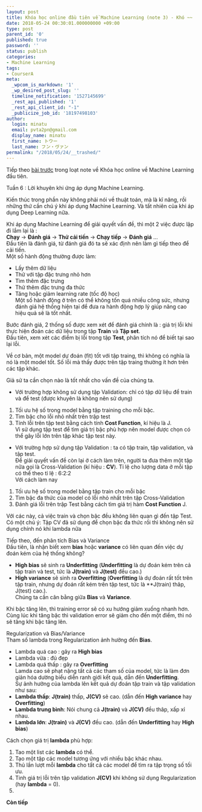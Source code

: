 ```yaml
---
layout: post
title: Khóa học online đầu tiên về Machine Learning (note 3) - Khó ~~
date: 2018-05-24 00:30:01.000000000 +09:00
type: post
parent_id: '0'
published: true
password: ''
status: publish
categories:
- Machine Learning
tags:
- CourserA
meta:
  _wpcom_is_markdown: '1'
  _wp_desired_post_slug: ''
  timeline_notification: '1527145699'
  _rest_api_published: '1'
  _rest_api_client_id: "-1"
  _publicize_job_id: '18197498103'
author:
  login: minatu
  email: pvta2pn@gmail.com
  display_name: minatu
  first_name: トウー
  last_name: フン・ヴァン
permalink: "/2018/05/24/__trashed/"
---
```

Tiếp theo [bài trước](https://lazytrick.wordpress.com/2018/05/23/khoa-hoc-online-dau-tien-ve-machine-learning-note-2-kho/) trong loạt note về Khóa học online về Machine Learning đầu tiên.

Tuần 6 : Lời khuyên khi ứng áp dụng Machine Learning.

Kiến thúc trong phần này không phải nói về thuật toán, mà là kĩ năng, rồi những thứ cần chú ý khi áp dụng Machine Learning. Và tất nhiên của khi áp dụng Deep Learning nữa.

Khi áp dụng Machine Learning để giải quyết vấn đề, thì một 2 việc được lặp đi lắm lại là :  
**Chạy** -> **Đánh giá** -> **Thử cải tiến** -> **Chạy tiếp** -> **Đánh giá** ...  
Đầu tiên là đánh giá, từ đánh giá đó ta sẽ xác định nên làm gì tiếp theo để cải tiến.  
Một số hành động thường được làm:  
- Lấy thêm dữ liệu  
- Thử với tập đặc trưng nhỏ hơn  
- Tìm thêm đặc trưng  
- Thử thêm đặc trưng đa thức  
- Tăng hoặc giảm learning rate (tốc độ học)  
Một số hành động ở trên có thể không tốn quá nhiều công sức, nhưng đánh giá hệ thống hiện tại để đưa ra hành động hợp lý giúp nâng cao hiệu quả sẽ là tốt nhất.

Bước đánh giá, 2 thống số được xem xét để đánh giá chính là : giá trị lỗi khi thực hiện đoán các dữ liệu trong tập **Train** và **Tập set**.  
Đầu tiên, xem xét các điểm bị lỗi trong tập **Test**, phân tích nó để biết tại sao lại lỗi.

Về cơ bản, một model dự đoán (fit) tốt với tập traing, thì không có nghĩa là nó là một model tốt. Số lỗi mà thấy được trên tập traing thường ít hơn trên các tập khác.

Giả sử ta cần chọn nào là tốt nhất cho vấn đề của chúng ta.

*   Với trường hợp không sử dụng tập Validation: chỉ có tập dữ liệu để train và để test (được khuyên là không nên sử dụng)

1.  Tối ưu hệ số trong model bằng tập training cho mỗi bậc.
2.  Tìm bậc cho lỗi nhỏ nhất trên trập test
3.  Tính lỗi trên tập test bằng cách tính **Cost Function**, kí hiệu là J.  
    Vì sử dụng tập test để tìm giá trị bậc phù hợp nên model được chọn có thể gây lỗi lớn trên tập khác tập test này.

*   Với trường hợp sử dụng tập Validation : ta có tập train, tập validation, và tập test.  
    Để giải quyết vấn đề còn lại ở cách làm trên, người ta đưa thêm một tập nữa gọi là Cross-Validation (kí hiệu : **CV**). Tỉ lệ cho lượng data ở mỗi tập có thể theo tỉ lệ : 6:2:2  
    Với cách làm nay

1.  Tối ưu hệ số trong model bằng tập train cho mỗi bậc
2.  Tìm bậc đa thức của model có lỗi nhỏ nhất trên tập Cross-Validation
3.  Đánh giá lỗi trên trập Test bằng cách tìm giá trị hàm **Cost Function** J.

Với các này, cả việc train và chọn bậc đều không liên quan gì đến tập Test.  
Có một chú ý: Tập CV đã sử dụng để chọn bậc đa thức rồi thì không nên sử dụng chính nó khi lambda nữa

Tiếp theo, đến phân tích Bias và Variance  
Đầu tiên, là nhận biết xem **bias** hoặc **variance** có liên quan đến việc dự đoán kém của hệ thống không?  
- **High bias** sẽ sinh ra **Underfitting** (**Underfitting** là dự đoán kém trên cả tập train và test, tức là **J(train)** và **J(test)** đều cao.)  
- **High variance** sẽ sinh ra **Overfitting** (**Overfitting** là dự đoán rất tốt trên tập train, nhưng dự đoán rất kém trên tập test, tức là **J(train) thâp, J(test) cao.).  
Chúng ta cần cân bằng giữa **Bias** và **Variance**.

Khi bậc tăng lên, thì training error sẽ có xu hướng giảm xuống nhanh hơn.  
Cùng lúc khi tăng bậc thì validation error sẽ giảm cho đến một điểm, thì nó sẽ tăng khi bậc tăng lên.

Regularization và Bias/Variance  
Tham số lambda trong Regularization ảnh hưởng đến **Bias**.  
- Lambda quá cao : gây ra **High bias**  
- Lambda vừa : đủ đẹp  
- Lambda quá thấp : gây ra **Overfitting**  
Lamda cao sẽ phạt nặng tất cả các tham số của model, tức là làm đơn giản hóa dường biểu diễn ranh giới kết quả, dẫn đến **Underfitting**.  
Sự ảnh hưởng của lambda lên kết quả dự đoán tập train và tập validation như sau:  
- **Lambda thấp**: **J(train)** thấp, **J(CV)** sẽ cao. (dẫn đến **High variance** hay **Overfitting**)  
- **Lambda trung bình**: Nói chung cả **J(train)** và **J(CV)** đều thâp, xấp xỉ nhau.  
- **Lambda lớn**: **J(train)** và **J(CV)** đều cao. (dẫn đến **Underfitting** hay **High bias**)

Cách chọn giá trị **lambda** phù hợp:  
1. Tao một list các **lambda** có thể.  
2. Tạo một tập các model tương ứng với nhiều bậc khác nhau.  
3. Thủ lần lượt mỗi **lambda** cho tất cả các model để tìm ra tập trọng số tối ưu.  
4. Tinh giá trị lỗi trên tập validation **J(CV)** khi không sử dụng Regularization (hay **lambda** = 0).  
5.  
**Còn tiếp**